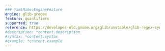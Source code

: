 ```yaml
---
### YamlMime:EngineFeature
engine: glib-gregex
feature: quantifiers
supported: true
reference: https://developer-old.gnome.org/glib/unstable/glib-regex-syntax.html#id-1.5.25.14
#description: *content.description
#syntax: *content.syntax
#example: *content.example
---
```


